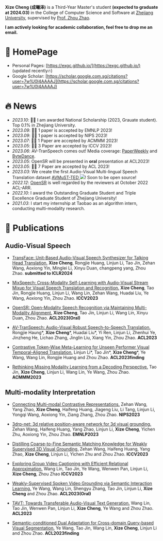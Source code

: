 **Xize Cheng (成曦泽)** is a Third-Year Master's student **(expected to graduate at 2024.03)** in the College of Computer Science and Software at [Zhejiang University](https://www.zju.edu.cn/english/), supervised by [Prof. Zhou Zhao](https://person.zju.edu.cn/zhaozhou).

**I am actively looking for academic collaboration, feel free to drop me an email.**

# 📎  HomePage

- Personal Pages: [https://exgc.github.io/](https://exgc.github.io/) (updated recently🔥)
- Google Scholar: [https://scholar.google.com.sg/citations?user=7w1U0l4AAAAJ](https://scholar.google.com.sg/citations?user=7w1U0l4AAAAJ)
  
# 🔥 News
- *2023.10*: 🎉🎉 I am awarded National Scholarship (2023, Grauate student). Top 0.1% in Zhejiang University.
- *2023.09*: 🎉🎉 1 paper is accepted by EMNLP 2023!
- *2023.09*: 🎉🎉 1 paper is accepted by NIPS 2023!
- *2023.07*: 🎉🎉 1 Paper are accepted by ACMMM 2023!
- *2023.05*: 🎉🎉 3 Paper are accepted by ICCV 2023!
- *2023.06*: AV-TranSpeech comes out! Media coverage: [PaperWeekly](https://mp.weixin.qq.com/s/2KD8CYToz-mLZStwCXcSnA) and [ByteDance](https://mp.weixin.qq.com/s/SMUWbGqtyYRK6I_VW18hjA).
- *2023.05*: OpenSR will be presented in **oral** presentation at ACL2023!
- *2023.05*: 🎉🎉 7 Paper are accepted by ACL 2023!
- *2023.03*: We create the first Audio-Visual Multi-lingual Speech Translation dataset [AVMuST-TED ![](https://img.shields.io/github/stars/Exgc/AVMuST-TED?style=social)](https://github.com/Exgc/AVMuST-TED)! Soon to be open source!
- *2022.12*: [OpenSR](https://github.com/Exgc/OpenSR) is well regarded by the reviewers at October 2022 ACL-ARR.
- *2022.10*: I award the Outstanding Graduate Student and Triple Excellence Graduate Student of Zhejiang University!
- *2021.03*: I start my internship at Taobao as an algorithm intern, conducting multi-modality research.

# 📝 Publications 

## Audio-Visual Speech

- [TransFace: Unit-Based Audio-Visual Speech Synthesizer for Talking Head Translation.]() **Xize Cheng**, Rongjie Huang, Linjun Li, Tao Jin, Zehan Wang, Aoxiong Yin, Minglei Li, Xinyu Duan, changpeng yang, Zhou Zhao. **submitted to ICLR2024**

- [MixSpeech: Cross-Modality Self-Learning with Audio-Visual Stream Mixup for Visual Speech Translation and Recognition.](https://arxiv.org/abs/2303.05309) **Xize Cheng**, Tao Jin, Rongjie Huang, Linjun Li, Wang Lin, Zehan Wang, Huadai Liu, Ye Wang, Aoxiong Yin, Zhou Zhao. **ICCV2023**

- [OpenSR: Open-Modality Speech Recognition via Maintaining Multi-Modality Alignment.](https://arxiv.org/abs/2306.06410) **Xize Cheng**, Tao Jin, Linjun Li, Wang Lin, Xinyu Duan, Zhou Zhao. **ACL2023(Oral)**

- [AV-TranSpeech: Audio-Visual Robust Speech-to-Speech Translation.](https://arxiv.org/abs/2305.15403) Rongjie Haung\*, **Xize Cheng**\*, Huadai Liu\*, Yi Ren, Linjun Li, Zhenhui Ye, Jinzheng He, Lichao Zhang, Jinglin Liu, Xiang Yin, Zhou Zhao. **ACL2023**

- [Contrastive Token-Wise Meta-Learning for Unseen Performer Visual Temporal-Aligned Translation.](https://aclanthology.org/2023.findings-acl.699/) Linjun Li\*, Tao Jin\*, **Xize Cheng**\*, Ye Wang, Wang Lin, Rongjie Huang and Zhou Zhao. **ACL2023finding**

- [Rethinking Missing Modality Learning from a Decoding Perspective.](https://dl.acm.org/doi/abs/10.1145/3581783.3612291) Tao Jin, **Xize Cheng**, Linjun Li, Wang Lin, Ye Wang, Zhou Zhao. **ACMMM2023**
  
## Multi-modality Interpretation

- [Connecting Multi-modal Contrastive Representations.](https://arxiv.org/abs/2305.14381) Zehan Wang, Yang Zhao, **Xize Cheng**, Haifeng Huang, Jiageng Liu, Li Tang, Linjun Li, Yongqi Wang, Aoxiong Yin, Ziang Zhang, Zhou Zhao. **NIPS2023**

- [3drp-net: 3d relative position-aware network for 3d visual grounding.](https://arxiv.org/pdf/2307.13363) Zehan Wang, Haifeng Huang, Yang Zhao, Linjun Li, **Xize Cheng**, Yichen Zhu, Aoxiong Yin, Zhou Zhao. **EMNLP2023**

- [Distilling Coarse-to-Fine Semantic Matching Knowledge for Weakly Supervised 3D Visual Grounding.]() Zehan Wang, Haifeng Huang, Yang Zhao, **Xize Cheng**, Linjun Li, Yichen Zhu and Zhou Zhao. **ICCV2023**

- [Exploring Group Video Captioning with Efficient Relational Approximation.]() Wang Lin, Tao Jin, Ye Wang, Wenwen Pan, Linjun Li, **Xize Cheng**, Zhou Zhao **ICCV2023**
  
- [Weakly-Supervised Spoken Video Grounding via Semantic Interaction Learning.](https://aclanthology.org/2023.acl-long.611/) Ye Wang, Wang Lin, Shengyu Zhang, Tao Jin, Linjun Li, **Xize Cheng** and Zhou Zhao. **ACL2023(Oral)**

- [TAVT: Towards Transferable Audio-Visual Text Generation.](https://aclanthology.org/2023.acl-long.836) Wang Lin, Tao Jin, Wenwen Pan, Linjun Li, **Xize Cheng**, Ye Wang and Zhou Zhao. **ACL2023**

- [Semantic-conditioned Dual Adaptation for Cross-domain Query-based Visual Segmentation.](https://aclanthology.org/2023.findings-acl.621/) Ye Wang, Tao Jin, Wang Lin, **Xize Cheng**, Linjun Li and Zhou Zhao. **ACL2023finding**
